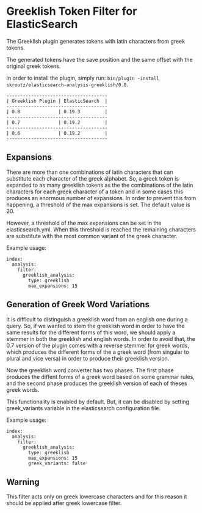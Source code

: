 Greeklish Token Filter for ElasticSearch
========================================

The Greeklish plugin generates tokens with latin characters from greek tokens.

The generated tokens have the save position and the same offset with the original greek tokens.

In order to install the plugin, simply run: `bin/plugin -install skroutz/elasticsearch-analysis-greeklish/0.8`.

    -------------------------------------
    | Greeklish Plugin | ElasticSearch	|
    -------------------------------------
    | 0.8              | 0.19.3         |
    -------------------------------------
    | 0.7              | 0.19.2         |
    -------------------------------------
    | 0.6              | 0.19.2         |
    -------------------------------------


Expansions
----------

There are more than one combinations of latin characters that can substitute each character of the greek alphabet. So, a greek token is expanded to as many greeklish tokens as the the combinations of the latin characters for each greek character of a token and in some cases this produces an enormous number of expansions. In order to prevent this from happening, a threshold of the max expansions is set.  The default value is 20.

However, a threshold of the max expansions can be set in the elasticsearch.yml. When this threshold is reached the remaining characters are substitute with the most common variant of the greek character.

Example usage:

	index:
	  analysis:
	    filter:
	      greeklish_analysis:
	        type: greeklish
	        max_expansions: 15

Generation of Greek Word Variations
-----------------------------------

It is difficult to distinguish a greeklish word from an english one during a query. So, if we wanted to stem the greeklish word in order to have the same results for the different forms of this word, we should apply a stemmer in both the greeklish and english words. In order to avoid that, the 0.7 version of the plugin comes with a reverse stemmer for greek words, which produces the different forms of the a greek word (from singular to plural and vice versa) in order to produce their greeklish version.

Now the greeklish word converter has two phases. The first phase produces the diffent forms of a greek word based on some grammar rules, and the second phase produces the greeklish version of each of theses greek words.

This functionality is enabled by default. But, it can be disabled by setting greek\_variants variable in the elasticsearch configuration file.

Example usage:

	index:
	  analysis:
	    filter:
	      greeklish_analysis:
	        type: greeklish
	        max_expansions: 15
	        greek_variants: false

Warning
-------

This filter acts only on greek lowercase characters and for this reason it should be applied after greek lowercase filter.
